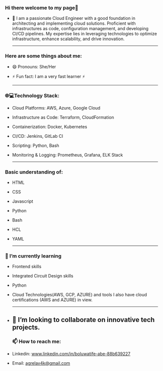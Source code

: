 ### Hi there welcome to my page👋

- 🔭 I am a passionate Cloud Engineer with a good foundation in architecting and implementing cloud solutions. Proficient with infrastructures as code, configuration management, and developing CI/CD pipelines. My expertise lies in leveraging technologies to optimize infrastructure, enhance scalability, and drive innovation.

  ---
### Here are some things about me:
- 😄 Pronouns: She/Her
- ⚡ Fun fact: I am a very fast learner ⚡

   ---
### 🌐💻Technology Stack:

- Cloud Platforms: AWS, Azure, Google Cloud
- Infrastructure as Code: Terraform, CloudFormation
- Containerization: Docker, Kubernetes
- CI/CD: Jenkins, GitLab CI
- Scripting: Python, Bash
- Monitoring & Logging: Prometheus, Grafana, ELK Stack

    ---
### Basic understanding of:

- HTML
- CSS
- Javascript
- Python
- Bash
- HCL
- YAML

    ---
### 🌱 I’m currently learning 
- Frontend skills
- Integrated Circuit Design skills
- Python
- Cloud Technologies(AWS, GCP, AZURE) and tools
I also have cloud certifications (AWS and AZURE) in view.

   ---
- 👯 I’m looking to collaborate on innovative tech projects.
   ---
  ### 📫 How to reach me: 
- Linkedin: www.linkedin.com/in/boluwatife-abe-88b639227
- Email: agrelav4k@gmail.com


